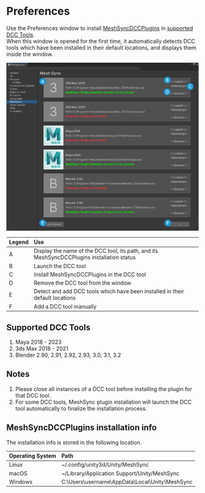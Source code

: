 # Preferences

Use the Preferences window to install 
[MeshSyncDCCPlugins](https://docs.unity3d.com/Packages/com.unity.meshsync.dcc-plugins@latest)
in [supported DCC Tools](#supported-dcc-tools).  
When this window is opened for the first time, 
it automatically detects DCC tools which have been 
installed in their default locations, and 
displays them inside the window.

![Preferences](images/Preferences.png)

| Legend  | Use                                                                                       | 
| :---    | :---                                                                                      | 
| A       | Display the name of the DCC tool, its path, and its MeshSyncDCCPlugins installation status|   
| B       | Launch the DCC tool                                                                       |   
| C       | Install MeshSyncDCCPlugins in the DCC tool                                                |  
| D       | Remove the DCC tool from the window                                                       |   
| E       | Detect and add DCC tools which have been installed in their default locations             |  
| F       | Add a DCC tool manually                                                                   | 

## Supported DCC Tools

1. Maya 2018 - 2023
2. 3ds Max 2018 - 2021
3. Blender 2.90, 2.91, 2.92, 2.93, 3.0, 3.1, 3.2

## Notes

1. Please close all instances of a DCC tool before installing the plugin for that DCC tool.
2. For some DCC tools, MeshSync plugin installation will launch the DCC tool automatically 
   to finalize the installation process.

## MeshSyncDCCPlugins installation info

The installation info is stored in the following location.

| Operating System  | Path                                              | 
| :---              | :---                                              | 
| Linux             | ~/.config/unity3d/Unity/MeshSync                  |   
| macOS             | ~/Library/Application Support/Unity/MeshSync      |   
| Windows           | C:\Users\username\AppData\Local\Unity\MeshSync    |  



